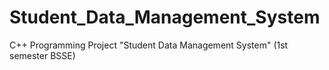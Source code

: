 # Student_Data_Management_System
C++ Programming Project "Student Data Management System" (1st semester BSSE)
